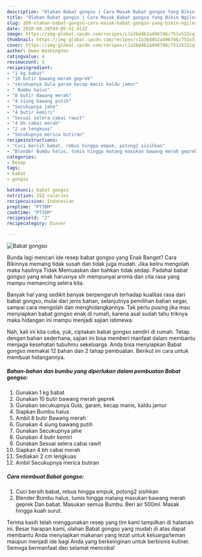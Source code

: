 ```yaml
---
description: "Olahan Babat gongso | Cara Masak Babat gongso Yang Bikin Ngiler"
title: "Olahan Babat gongso | Cara Masak Babat gongso Yang Bikin Ngiler"
slug: 269-olahan-babat-gongso-cara-masak-babat-gongso-yang-bikin-ngiler
date: 2020-08-28T04:05:41.413Z
image: https://img-global.cpcdn.com/recipes/c1a3bd4b2a496746/751x532cq70/babat-gongso-foto-resep-utama.jpg
thumbnail: https://img-global.cpcdn.com/recipes/c1a3bd4b2a496746/751x532cq70/babat-gongso-foto-resep-utama.jpg
cover: https://img-global.cpcdn.com/recipes/c1a3bd4b2a496746/751x532cq70/babat-gongso-foto-resep-utama.jpg
author: Owen Washington
ratingvalue: 4
reviewcount: 3
recipeingredient:
- "1 kg babat"
- "10 butir bawang merah geprek"
- "secukupnya Gula garam kecap manis kaldu jamur"
- " Bumbu halus"
- "8 butir Bawang merah"
- "4 siung bawang putih"
- "Secukupnya jahe"
- "4 butir kemiri"
- "Sesuai selera cabai rawit"
- "4 bh cabai merah"
- "2 cm lengkuas"
- "Secukupnya merica butiran"
recipeinstructions:
- "Cuci bersih babat, rebus hingga empuk, potong2 sisihkan"
- "Blender Bumbu halus, tumis hingga matang masukan bawang merah geprek Dan babat. Masukan semua Bumbu. Beri air 500ml. Masak hingga kuah surut."
categories:
- Resep
tags:
- babat
- gongso

katakunci: babat gongso 
nutrition: 252 calories
recipecuisine: Indonesian
preptime: "PT30M"
cooktime: "PT35M"
recipeyield: "2"
recipecategory: Dinner

---
```



![Babat gongso](https://img-global.cpcdn.com/recipes/c1a3bd4b2a496746/751x532cq70/babat-gongso-foto-resep-utama.jpg)

Bunda lagi mencari ide resep babat gongso yang Enak Banget? Cara Bikinnya memang tidak susah dan tidak juga mudah. Jika keliru mengolah maka hasilnya Tidak Memuaskan dan bahkan tidak sedap. Padahal babat gongso yang enak harusnya sih mempunyai aroma dan cita rasa yang mampu memancing selera kita.

Banyak hal yang sedikit banyak berpengaruh terhadap kualitas rasa dari babat gongso, mulai dari jenis bahan, selanjutnya pemilihan bahan segar, sampai cara mengolah dan menghidangkannya. Tak perlu pusing jika mau menyiapkan babat gongso enak di rumah, karena asal sudah tahu triknya maka hidangan ini mampu menjadi sajian istimewa.




Nah, kali ini kita coba, yuk, ciptakan babat gongso sendiri di rumah. Tetap dengan bahan sederhana, sajian ini bisa memberi manfaat dalam membantu menjaga kesehatan tubuhmu sekeluarga. Anda bisa menyiapkan Babat gongso memakai 12 bahan dan 2 tahap pembuatan. Berikut ini cara untuk membuat hidangannya.

<!--inarticleads1-->

##### Bahan-bahan dan bumbu yang diperlukan dalam pembuatan Babat gongso:

1. Gunakan 1 kg babat
1. Gunakan 10 butir bawang merah geprek
1. Gunakan secukupnya Gula, garam, kecap manis, kaldu jamur
1. Siapkan  Bumbu halus
1. Ambil 8 butir Bawang merah
1. Gunakan 4 siung bawang putih
1. Gunakan Secukupnya jahe
1. Gunakan 4 butir kemiri
1. Gunakan Sesuai selera cabai rawit
1. Siapkan 4 bh cabai merah
1. Sediakan 2 cm lengkuas
1. Ambil Secukupnya merica butiran




<!--inarticleads2-->

##### Cara membuat Babat gongso:

1. Cuci bersih babat, rebus hingga empuk, potong2 sisihkan
1. Blender Bumbu halus, tumis hingga matang masukan bawang merah geprek Dan babat. Masukan semua Bumbu. Beri air 500ml. Masak hingga kuah surut.




Terima kasih telah menggunakan resep yang tim kami tampilkan di halaman ini. Besar harapan kami, olahan Babat gongso yang mudah di atas dapat membantu Anda menyiapkan makanan yang lezat untuk keluarga/teman maupun menjadi ide bagi Anda yang berkeinginan untuk berbisnis kuliner. Semoga bermanfaat dan selamat mencoba!
